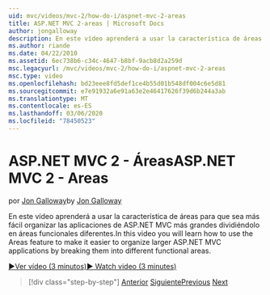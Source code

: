 ```yaml
---
uid: mvc/videos/mvc-2/how-do-i/aspnet-mvc-2-areas
title: ASP.NET MVC 2-areas | Microsoft Docs
author: jongalloway
description: En este vídeo aprenderá a usar la característica de áreas para que sea más fácil organizar las aplicaciones de ASP.NET MVC más grandes dividiéndolo en diferentes inactivas...
ms.author: riande
ms.date: 04/22/2010
ms.assetid: 6ec738b6-c34c-4647-b8bf-9acb8d2a259d
msc.legacyurl: /mvc/videos/mvc-2/how-do-i/aspnet-mvc-2-areas
msc.type: video
ms.openlocfilehash: bd23eee8fd5def1ce4b55d01b548df004c6e5d81
ms.sourcegitcommit: e7e91932a6e91a63e2e46417626f39d6b244a3ab
ms.translationtype: MT
ms.contentlocale: es-ES
ms.lasthandoff: 03/06/2020
ms.locfileid: "78450523"
---
```

# <a name="aspnet-mvc-2---areas"></a><span data-ttu-id="99c95-103">ASP.NET MVC 2 - Áreas</span><span class="sxs-lookup"><span data-stu-id="99c95-103">ASP.NET MVC 2 - Areas</span></span>

<span data-ttu-id="99c95-104">por [Jon Galloway](https://github.com/jongalloway)</span><span class="sxs-lookup"><span data-stu-id="99c95-104">by [Jon Galloway](https://github.com/jongalloway)</span></span>

<span data-ttu-id="99c95-105">En este vídeo aprenderá a usar la característica de áreas para que sea más fácil organizar las aplicaciones de ASP.NET MVC más grandes dividiéndolo en áreas funcionales diferentes.</span><span class="sxs-lookup"><span data-stu-id="99c95-105">In this video you will learn how to use the Areas feature to make it easier to organize larger ASP.NET MVC applications by breaking them into different functional areas.</span></span>

[<span data-ttu-id="99c95-106">&#9654;Ver vídeo (3 minutos)</span><span class="sxs-lookup"><span data-stu-id="99c95-106">&#9654; Watch video (3 minutes)</span></span>](https://channel9.msdn.com/Blogs/ASP-NET-Site-Videos/aspnet-mvc-2-areas)

> [!div class="step-by-step"]
> <span data-ttu-id="99c95-107">[Anterior](mvc2-template-customization.md)
> [Siguiente](aspnet-mvc-2-render-action.md)</span><span class="sxs-lookup"><span data-stu-id="99c95-107">[Previous](mvc2-template-customization.md)
[Next](aspnet-mvc-2-render-action.md)</span></span>
